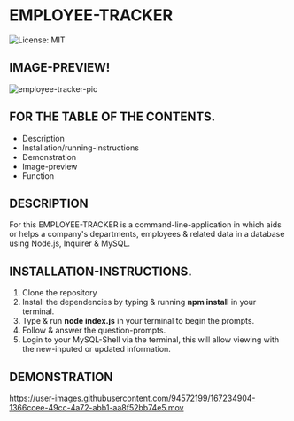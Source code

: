 # EMPLOYEE-TRACKER
![License: MIT](https://img.shields.io/badge/License-MIT-yellow.svg)

## IMAGE-PREVIEW!
![employee-tracker-pic](https://user-images.githubusercontent.com/94572199/167235176-14a78262-8618-4f10-b683-2585c4b38c1b.png)


## FOR THE TABLE OF THE CONTENTS.
* Description
* Installation/running-instructions
* Demonstration
* Image-preview
* Function

## DESCRIPTION
For this EMPLOYEE-TRACKER is a command-line-application in which aids or helps a company's departments, employees & related data in a database using Node.js, Inquirer & MySQL.

## INSTALLATION-INSTRUCTIONS.
1. Clone the repository
2. Install the dependencies by typing & running **npm install** in your terminal.
3. Type & run **node index.js** in your terminal to begin the prompts.
4. Follow & answer the question-prompts.
5. Login to your MySQL-Shell via the terminal, this will allow viewing with the new-inputed or updated information. 

## DEMONSTRATION
https://user-images.githubusercontent.com/94572199/167234904-1366ccee-49cc-4a72-abb1-aa8f52bb74e5.mov
